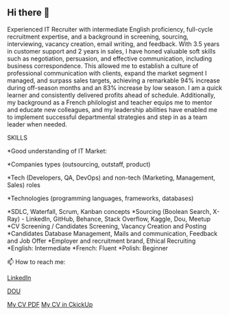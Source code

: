 ## Hi there 👋

Experienced IT Recruiter with intermediate English proficiency, full-cycle recruitment expertise, and a background in screening, sourcing, interviewing, vacancy creation, email writing, and feedback. With 3.5 years in customer support and 2 years in sales, I have honed valuable soft skills such as negotiation, persuasion, and effective communication, including business correspondence. This allowed me to establish a culture of professional communication with clients, expand the market segment I managed, and surpass sales targets, achieving a remarkable 94% increase during off-season months and an 83% increase by low season. I am a quick learner and consistently delivered profits ahead of schedule. Additionally, my background as a French philologist and teacher equips me to mentor and educate new colleagues, and my leadership abilities have enabled me to implement successful departmental strategies and step in as a team leader when needed.

SKILLS

*Good understanding of IT Market:

 *Companies types (outsourcing, outstaff, product)

 *Tech (Developers, QA, DevOps) and non-tech (Marketing, Management, Sales) roles

 *Technologies (programming languages, frameworks, databases)

*SDLC, Waterfall, Scrum, Kanban concepts
*Sourcing (Boolean Search, X-Ray) - LinkedIn, GitHub, Behance, Stack Overflow, Kaggle, Dou, Meetup
*CV Screening / Candidates Screening, Vacancy Creation and Posting
*Candidates Database Management, Mails and communication, Feedback and Job Offer
*Employer and recruitment brand, Ethical Recruiting
*English: Intermediate
*French: Fluent
*Polish: Beginner

📫 How to reach me:
 
 [LinkedIn](https://www.linkedin.com/in/viktoriia-kurhanevych/)
 
 [DOU](https://dou.ua/users/viktoriia-kurhanevych/)

[My CV PDF](https://drive.google.com/file/d/11bWCE2COEe9SKQewtKmbK-RhVW4RYSYy/view?usp=sharing) [My CV in CkickUp](https://doc.clickup.com/9012023078/p/h/8cjh3t6-472/a295cf41eaf70f4)
